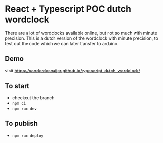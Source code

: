 # React + Typescript POC dutch wordclock
There are a lot of wordclocks available online, but not so much with minute precision. This is a dutch version of the wordclock with minute precision, to test out the code which we can later transfer to arduino. 

## Demo
visit https://sanderdesnaijer.github.io/typescript-dutch-wordclock/ 

## To start
- checkout the branch
- `npm ci`
- `npm run dev`

## To publish
- `npm run deploy`